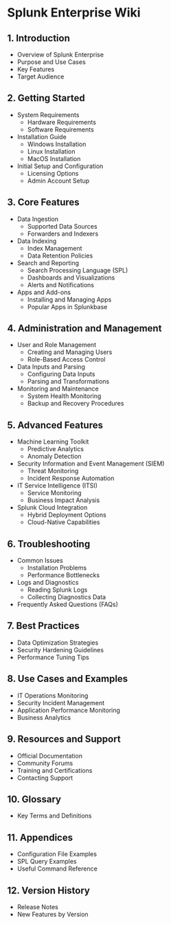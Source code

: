 # Splunk Enterprise Wiki

## 1. Introduction
- Overview of Splunk Enterprise
- Purpose and Use Cases
- Key Features
- Target Audience

## 2. Getting Started
- System Requirements
  - Hardware Requirements
  - Software Requirements
- Installation Guide
  - Windows Installation
  - Linux Installation
  - MacOS Installation
- Initial Setup and Configuration
  - Licensing Options
  - Admin Account Setup

## 3. Core Features
- Data Ingestion
  - Supported Data Sources
  - Forwarders and Indexers
- Data Indexing
  - Index Management
  - Data Retention Policies
- Search and Reporting
  - Search Processing Language (SPL)
  - Dashboards and Visualizations
  - Alerts and Notifications
- Apps and Add-ons
  - Installing and Managing Apps
  - Popular Apps in Splunkbase

## 4. Administration and Management
- User and Role Management
  - Creating and Managing Users
  - Role-Based Access Control
- Data Inputs and Parsing
  - Configuring Data Inputs
  - Parsing and Transformations
- Monitoring and Maintenance
  - System Health Monitoring
  - Backup and Recovery Procedures

## 5. Advanced Features
- Machine Learning Toolkit
  - Predictive Analytics
  - Anomaly Detection
- Security Information and Event Management (SIEM)
  - Threat Monitoring
  - Incident Response Automation
- IT Service Intelligence (ITSI)
  - Service Monitoring
  - Business Impact Analysis
- Splunk Cloud Integration
  - Hybrid Deployment Options
  - Cloud-Native Capabilities

## 6. Troubleshooting
- Common Issues
  - Installation Problems
  - Performance Bottlenecks
- Logs and Diagnostics
  - Reading Splunk Logs
  - Collecting Diagnostics Data
- Frequently Asked Questions (FAQs)

## 7. Best Practices
- Data Optimization Strategies
- Security Hardening Guidelines
- Performance Tuning Tips

## 8. Use Cases and Examples
- IT Operations Monitoring
- Security Incident Management
- Application Performance Monitoring
- Business Analytics

## 9. Resources and Support
- Official Documentation
- Community Forums
- Training and Certifications
- Contacting Support

## 10. Glossary
- Key Terms and Definitions

## 11. Appendices
- Configuration File Examples
- SPL Query Examples
- Useful Command Reference

## 12. Version History
- Release Notes
- New Features by Version


